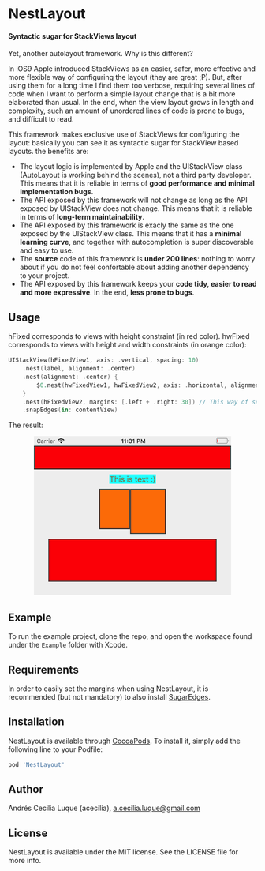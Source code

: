 # NestLayout
#### Syntactic sugar for StackViews layout

Yet, another autolayout framework. Why is this different?

In iOS9 Apple introduced StackViews as an easier, safer, more effective and more flexible way of configuring the layout (they are great ;P). But, after using them for a long time I find them too verbose, requiring several lines of code when I want to perform a simple layout change that is a bit more elaborated than usual. In the end, when the view layout grows in length and complexity, such an amount of unordered lines of code is prone to bugs, and difficult to read.

This framework makes exclusive use of StackViews for configuring the layout: basically you can see it as syntactic sugar for StackView based layouts. the benefits are:

  * The layout logic is implemented by Apple and the UIStackView class (AutoLayout is working behind the scenes), not a third party developer. This means that it is reliable in terms of **good performance and minimal implementation bugs**.
  * The API exposed by this framework will not change as long as the API exposed by UIStackView does not change. This means that it is reliable in terms of **long-term maintainability**.
  * The API exposed by this framework is exacly the same as the one exposed by the UIStackView class. This means that it has a **minimal learning curve**, and together with autocompletion is super discoverable and easy to use.
  * The **source** code of this framework is **under 200 lines**: nothing to worry about if you do not feel confortable about adding another dependency to your project.
  * The API exposed by this framework keeps your **code tidy, easier to read and more expressive**. In the end, **less prone to bugs**.

## Usage
hFixed corresponds to views with height constraint (in red color). hwFixed corresponds to views with height and width constraints (in orange color):

```swift
UIStackView(hFixedView1, axis: .vertical, spacing: 10)
    .nest(label, alignment: .center)
    .nest(alignment: .center) {
        $0.nest(hwFixedView1, hwFixedView2, axis: .horizontal, alignment: .top)
    }
    .nest(hFixedView2, margins: [.left + .right: 30]) // This way of setting the margins is provided by the framework SugarEdges
    .snapEdges(in: contentView)
```

The result: 

<p align="center">
  <img src="Images/example.png?raw=true" alt="Example"/>
</p>

## Example
To run the example project, clone the repo, and open the workspace found under the ```Example``` folder with Xcode.

## Requirements
In order to easily set the margins when using NestLayout, it is recommended (but not mandatory) to also install [SugarEdges](https://github.com/acecilia/SugarEdges).

## Installation

NestLayout is available through [CocoaPods](http://cocoapods.org). To install
it, simply add the following line to your Podfile:

```ruby
pod 'NestLayout'
```

## Author

Andrés Cecilia Luque (acecilia), a.cecilia.luque@gmail.com

## License

NestLayout is available under the MIT license. See the LICENSE file for more info.
